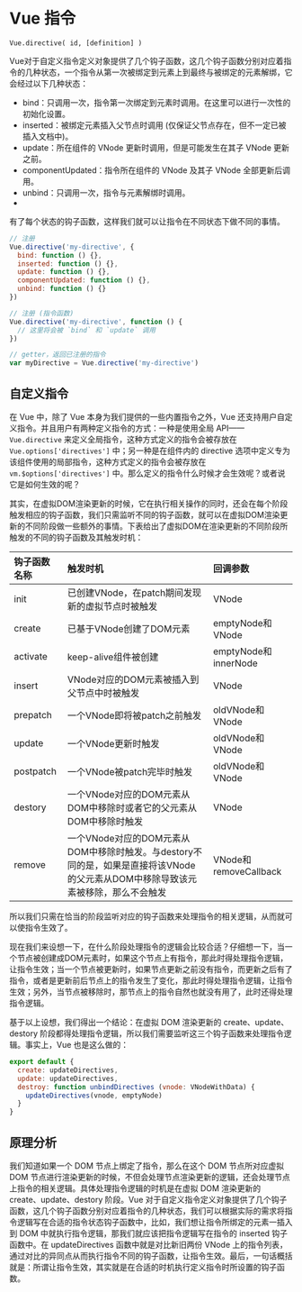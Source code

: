 # Vue 指令

`Vue.directive( id, [definition] )`

Vue对于自定义指令定义对象提供了几个钩子函数，这几个钩子函数分别对应着指令的几种状态，一个指令从第一次被绑定到元素上到最终与被绑定的元素解绑，它会经过以下几种状态：

- bind：只调用一次，指令第一次绑定到元素时调用。在这里可以进行一次性的初始化设置。
- inserted：被绑定元素插入父节点时调用 (仅保证父节点存在，但不一定已被插入文档中)。
- update：所在组件的 VNode 更新时调用，但是可能发生在其子 VNode 更新之前。
- componentUpdated：指令所在组件的 VNode 及其子 VNode 全部更新后调用。
- unbind：只调用一次，指令与元素解绑时调用。
- 
有了每个状态的钩子函数，这样我们就可以让指令在不同状态下做不同的事情。

```js
// 注册
Vue.directive('my-directive', {
  bind: function () {},
  inserted: function () {},
  update: function () {},
  componentUpdated: function () {},
  unbind: function () {}
})

// 注册 (指令函数)
Vue.directive('my-directive', function () {
  // 这里将会被 `bind` 和 `update` 调用
})

// getter，返回已注册的指令
var myDirective = Vue.directive('my-directive')
```

## 自定义指令

在 Vue 中，除了 Vue 本身为我们提供的一些内置指令之外，Vue 还支持用户自定义指令。并且用户有两种定义指令的方式：一种是使用全局 API—— `Vue.directive` 来定义全局指令，这种方式定义的指令会被存放在 `Vue.options['directives']` 中；另一种是在组件内的 directive 选项中定义专为该组件使用的局部指令，这种方式定义的指令会被存放在 `vm.$options['directives']` 中。那么定义的指令什么时候才会生效呢？或者说它是如何生效的呢？

其实，在虚拟DOM渲染更新的时候，它在执行相关操作的同时，还会在每个阶段触发相应的钩子函数，我们只需监听不同的钩子函数，就可以在虚拟DOM渲染更新的不同阶段做一些额外的事情。下表给出了虚拟DOM在渲染更新的不同阶段所触发的不同的钩子函数及其触发时机：

| 钩子函数名称 | 触发时机  | 回调参数 |
| :---- | :------ | :----|
| init | 已创建VNode，在patch期间发现新的虚拟节点时被触发 | VNode |
| create | 已基于VNode创建了DOM元素 | emptyNode和VNode |
| activate  | keep-alive组件被创建 | emptyNode和innerNode  |
| insert   | VNode对应的DOM元素被插入到父节点中时被触发  | VNode  |
| prepatch  | 一个VNode即将被patch之前触发  | oldVNode和VNode       |
| update   | 一个VNode更新时触发 | oldVNode和VNode       |
| postpatch | 一个VNode被patch完毕时触发 | oldVNode和VNode       |
| destory  | 一个VNode对应的DOM元素从DOM中移除时或者它的父元素从DOM中移除时触发 | VNode |
| remove | 一个VNode对应的DOM元素从DOM中移除时触发。与destory不同的是，如果是直接将该VNode的父元素从DOM中移除导致该元素被移除，那么不会触发 | VNode和removeCallback |

所以我们只需在恰当的阶段监听对应的钩子函数来处理指令的相关逻辑，从而就可以使指令生效了。

现在我们来设想一下，在什么阶段处理指令的逻辑会比较合适？仔细想一下，当一个节点被创建成DOM元素时，如果这个节点上有指令，那此时得处理指令逻辑，让指令生效；当一个节点被更新时，如果节点更新之前没有指令，而更新之后有了指令，或者是更新前后节点上的指令发生了变化，那此时得处理指令逻辑，让指令生效；另外，当节点被移除时，那节点上的指令自然也就没有用了，此时还得处理指令逻辑。

基于以上设想，我们得出一个结论：在虚拟 DOM 渲染更新的 create、update、destory 阶段都得处理指令逻辑，所以我们需要监听这三个钩子函数来处理指令逻辑。事实上，Vue 也是这么做的：

```js
export default {
  create: updateDirectives,
  update: updateDirectives,
  destroy: function unbindDirectives (vnode: VNodeWithData) {
    updateDirectives(vnode, emptyNode)
  }
}
```

## 原理分析

我们知道如果一个 DOM 节点上绑定了指令，那么在这个 DOM 节点所对应虚拟 DOM 节点进行渲染更新的时候，不但会处理节点渲染更新的逻辑，还会处理节点上指令的相关逻辑。具体处理指令逻辑的时机是在虚拟 DOM 渲染更新的 create、update、destory 阶段。Vue 对于自定义指令定义对象提供了几个钩子函数，这几个钩子函数分别对应着指令的几种状态，我们可以根据实际的需求将指令逻辑写在合适的指令状态钩子函数中，比如，我们想让指令所绑定的元素一插入到 DOM 中就执行指令逻辑，那我们就应该把指令逻辑写在指令的 inserted 钩子函数中。在 updateDirectives 函数中就是对比新旧两份 VNode 上的指令列表，通过对比的异同点从而执行指令不同的钩子函数，让指令生效。最后，一句话概括就是：所谓让指令生效，其实就是在合适的时机执行定义指令时所设置的钩子函数。